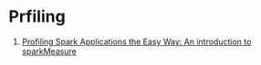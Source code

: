 # Prfiling
1. [Profiling Spark Applications the Easy Way: An introduction to sparkMeasure](https://www.precisely.com/blog/data-enrichment/profiling-spark-applications-the-easy-way-an-introduction-to-sparkmeasure)
